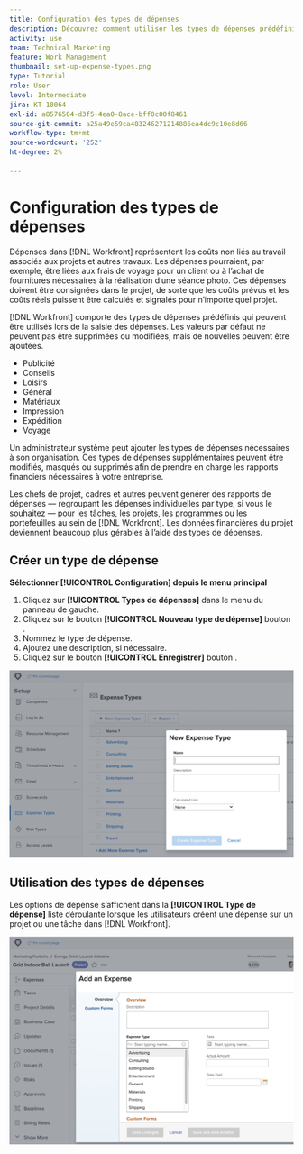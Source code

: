 ```yaml
---
title: Configuration des types de dépenses
description: Découvrez comment utiliser les types de dépenses prédéfinis lors de la saisie des dépenses et comment créer de nouveaux types de dépenses.
activity: use
team: Technical Marketing
feature: Work Management
thumbnail: set-up-expense-types.png
type: Tutorial
role: User
level: Intermediate
jira: KT-10064
exl-id: a8576504-d3f5-4ea0-8ace-bff0c00f8461
source-git-commit: a25a49e59ca483246271214886ea4dc9c10e8d66
workflow-type: tm+mt
source-wordcount: '252'
ht-degree: 2%

---
```


# Configuration des types de dépenses

Dépenses dans [!DNL Workfront] représentent les coûts non liés au travail associés aux projets et autres travaux. Les dépenses pourraient, par exemple, être liées aux frais de voyage pour un client ou à l’achat de fournitures nécessaires à la réalisation d’une séance photo. Ces dépenses doivent être consignées dans le projet, de sorte que les coûts prévus et les coûts réels puissent être calculés et signalés pour n’importe quel projet.

[!DNL Workfront] comporte des types de dépenses prédéfinis qui peuvent être utilisés lors de la saisie des dépenses. Les valeurs par défaut ne peuvent pas être supprimées ou modifiées, mais de nouvelles peuvent être ajoutées.

* Publicité
* Conseils
* Loisirs
* Général
* Matériaux
* Impression
* Expédition
* Voyage

Un administrateur système peut ajouter les types de dépenses nécessaires à son organisation. Ces types de dépenses supplémentaires peuvent être modifiés, masqués ou supprimés afin de prendre en charge les rapports financiers nécessaires à votre entreprise.

Les chefs de projet, cadres et autres peuvent générer des rapports de dépenses — regroupant les dépenses individuelles par type, si vous le souhaitez — pour les tâches, les projets, les programmes ou les portefeuilles au sein de [!DNL Workfront]. Les données financières du projet deviennent beaucoup plus gérables à l’aide des types de dépenses.

## Créer un type de dépense

**Sélectionner [!UICONTROL Configuration] depuis le menu principal**

1. Cliquez sur **[!UICONTROL Types de dépenses]** dans le menu du panneau de gauche.
1. Cliquez sur le bouton **[!UICONTROL Nouveau type de dépense]** bouton .
1. Nommez le type de dépense.
1. Ajoutez une description, si nécessaire.
1. Cliquez sur le bouton **[!UICONTROL Enregistrer]** bouton .

![Une image de création d’une [!UICONTROL Type de dépense]](assets/setting-up-finances-6.png)

## Utilisation des types de dépenses

Les options de dépense s’affichent dans la **[!UICONTROL Type de dépense]** liste déroulante lorsque les utilisateurs créent une dépense sur un projet ou une tâche dans [!DNL Workfront].

![Image d’ajout d’une nouvelle dépense](assets/setting-up-finances-7.png)
